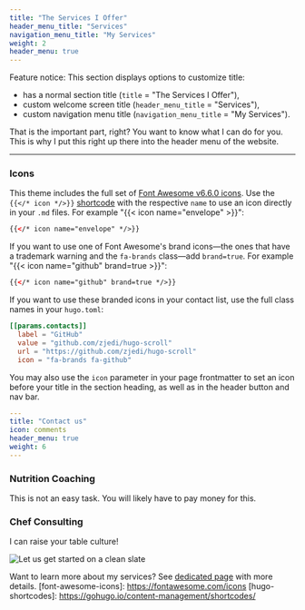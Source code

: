 ```yaml
---
title: "The Services I Offer"
header_menu_title: "Services"
navigation_menu_title: "My Services"
weight: 2
header_menu: true
---
```


Feature notice: This section displays options to customize title:

- has a normal section title (`title` = "The Services I Offer"),
- custom welcome screen title (`header_menu_title` = "Services"),
- custom navigation menu title (`navigation_menu_title` = "My Services").

That is the important part, right? You want to know what I can do for you. This is why I put this right up there into the header menu of the website.

---

### Icons

This theme includes the full set of [Font Awesome v6.6.0 icons](https://fontawesome.com/icons). Use the `{{</* icon */>}}` [shortcode](https://gohugo.io/content-management/shortcodes/) with the respective `name` to use an icon directly in your `.md` files. For example "{{< icon name="envelope" >}}":

```html
{{</* icon name="envelope" */>}}
```

If you want to use one of Font Awesome's brand icons—the ones that have a trademark warning and the `fa-brands` class—add `brand=true`. For example "{{< icon name="github" brand=true >}}":

```html
{{</* icon name="github" brand=true */>}}
```
If you want to use these branded icons in your contact list, use the full class names in your `hugo.toml`:

```toml
[[params.contacts]]
  label = "GitHub"
  value = "github.com/zjedi/hugo-scroll"
  url = "https://github.com/zjedi/hugo-scroll"
  icon = "fa-brands fa-github"
```

You may also use the `icon` parameter in your page frontmatter to set an icon before your title in the section heading, as well as in the header button and nav bar. 

```yaml
---
title: "Contact us"
icon: comments
header_menu: true
weight: 6
---
```

### Nutrition Coaching

This is not an easy task.
You will likely have to pay money for this.

### Chef Consulting

I can raise your table culture!

![Let us get started on a clean slate](images/woman-pouring-juice-on-glass-3184192.jpg)

Want to learn more about my services? See [dedicated page](services) with more details.
[font-awesome-icons]: https://fontawesome.com/icons
[hugo-shortcodes]: https://gohugo.io/content-management/shortcodes/
